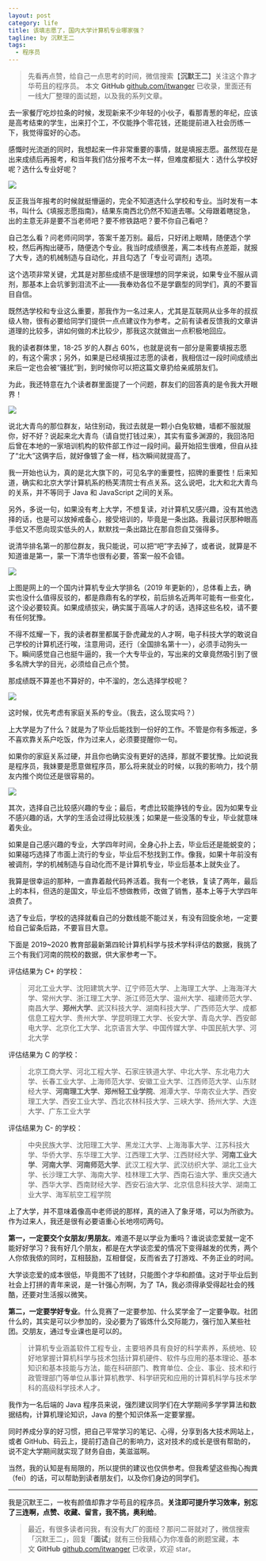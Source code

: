 ```yaml
---
layout: post
category: life
title: 该填志愿了，国内大学计算机专业哪家强？
tagline: by 沉默王二
tags: 
  - 程序员
---
```


>先看再点赞，给自己一点思考的时间，微信搜索【**沉默王二**】关注这个靠才华苟且的程序员。
>本文 **GitHub** [github.com/itwanger](https://github.com/qinggee/itwanger.github.io) 已收录，里面还有一线大厂整理的面试题，以及我的系列文章。

<!--more-->


去一家餐厅吃炒拉条的时候，发现新来不少年轻的小伙子，看那青葱的年纪，应该是高考结束的学生，出来打个工，不仅能挣个零花钱，还能提前进入社会历练一下，我觉得蛮好的心态。

感慨时光流逝的同时，我想起来一件非常重要的事情，就是填报志愿。虽然现在是出来成绩后再报考，和当年我们估分报考不太一样，但难度都挺大：选什么学校好呢？选什么专业好呢？

![](http://www.itwanger.com/assets/images/2020/07/zhiyuan-01.png)


反正我当年报考的时候就挺懵逼的，完全不知道选什么学校和专业。当时发有一本书，叫什么《填报志愿指南》，结果东南西北仍然不知道去哪。父母跟着瞎捉急，出的主意无非是要不当老师吧？要不修铁路吧？要不你自己看吧？

自己怎么看？问老师问同学，答案千差万别。最后，只好闭上眼睛，随便选个学校，然后再掏出硬币，随便选个专业。我当时成绩很差，离二本线有点差距，就报了大专，选的机械制造与自动化，并且勾选了「专业可调剂」选项。

这个选项非常关键，尤其是对那些成绩不是很理想的同学来说，如果专业不服从调剂，那基本上会坑爹到泪流不止——我奉劝各位不是学霸型的同学们，真的不要盲目自信。

既然选学校和专业这么重要，那我作为一名过来人，尤其是互联网从业多年的叔叔级人物，很有必要给同学们提供一点点建议作为参考。之前有读者反馈我的文章讲道理的比较多，讲如何做的术比较少，那我这次就做出一点积极地回应。

我的读者群体里，18-25 岁的人群占 60%，也就是说有一部分是需要填报志愿的，有这个需求；另外，如果是已经填报过志愿的读者，我相信过一段时间成绩出来后一定也会被“骚扰”到，到时候你可以把这篇文章扔给亲戚朋友们。

为此，我还特意在九个读者群里面提了一个问题，群友们的回答真的是令我大开眼界！

![](http://www.itwanger.com/assets/images/2020/07/zhiyuan-02.png)

说北大青鸟的那位群友，站住别动，我过去就是一颗小白兔软糖，墙都不服就服你，好不好？说起来北大青鸟（请自觉打钱过来），其实有蛮多渊源的，我回洛阳后曾在本地的一家培训机构的软件部工作过一段时间。最开始招生很难，但自从挂了“北大”这俩字后，就好像镀了金一样，档次瞬间就提高了。

我一开始也认为，真的是北大旗下的，可见名字的重要性，招牌的重要性！后来知道，确实和北京大学计算机系的杨芙清院士有点关系。这么说吧，北大和北大青鸟的关系，并不等同于 Java 和 JavaScript 之间的关系。

另外，多说一句，如果没有考上大学，不想复读，对计算机又感兴趣，没有其他选择的话，也是可以放掉戒备心，接受培训的，毕竟是一条出路。我最讨厌那种眼高手低又不愿向现实低头的人，默默找一条出路比在那自怨自艾强得多。

说清华排名第一的那位群友，我只能说，可以把“吧”字去掉了，或者说，就算是不知道谁是第一，蒙一下清华也很有必要，答案一般不会错。

![](http://www.itwanger.com/assets/images/2020/07/zhiyuan-03.png)

上图是网上的一个国内计算机专业大学排名（2019 年更新的），总体看上去，确实也没什么值得反驳的，都是鼎鼎有名的学校，前后排名近两年可能有一些变化，这个没必要较真。如果成绩拔尖，确实属于高端人才的话，选择这些名校，请不要有任何犹豫。

不得不炫耀一下，我的读者群里都属于卧虎藏龙的人才啊，电子科技大学的敢说自己学校的计算机还行唉，注意用词，还行（全国排名第十一），必须手动狗头一下。瞬间感觉自己也挺牛逼的，我一个大专毕业的，写出来的文章竟然吸引到了很多名牌大学的目光，必须给自己点个赞。

那成绩既不算差也不算好的，中不溜的，怎么选择学校呢？

![](http://www.itwanger.com/assets/images/2020/07/zhiyuan-04.gif)


这时候，优先考虑有家庭关系的专业。（我去，这么现实吗？）

上大学是为了什么？就是为了毕业后能找到一份好的工作。不管是你有多叛逆，多不喜欢靠关系户吃饭，作为过来人，必须要提醒你一句。

如果你的家庭关系过硬，并且你也确实没有更好的选择，那就不要犹豫。比如说我是程序员，我妹要是愿意做程序员，那么将来就业的时候，以我的影响力，找个朋友内推个岗位还是很容易的。

![](http://www.itwanger.com/assets/images/2020/07/zhiyuan-05.png)


其次，选择自己比较感兴趣的专业；最后，考虑比较能挣钱的专业。因为如果专业不感兴趣的话，大学的生活会过得比较肤浅；如果是一些没落的专业，毕业就意味着失业。

如果是自己感兴趣的专业，大学四年时间，全身心扑上去，毕业后还是能蜕变的；如果碰巧选择了市面上流行的专业，毕业后不愁找到工作。像我，如果十年前没有被调剂，学的机械制造与自动化而不是计算机专业，毕业后基本上就失业了。

我算是很幸运的那种，一直靠着敲代码养活着。我有一个老铁，复读了两年，最后上的本科，但选的是国文，毕业后不想做教师，改做了销售，基本上等于大学四年浪费了。

选了专业后，学校的选择就看自己的分数线能不能过关，有没有回旋余地，一定要给自己留条后路，不要盲目大意。

下面是 2019~2020 教育部最新第四轮计算机科学与技术学科评估的数据，我挑了三个有我们河南的院校的数据，供大家参考一下。

评估结果为 C+ 的学校：

>河北工业大学、沈阳建筑大学、辽宁师范大学、上海理工大学、上海海洋大学、常州大学、浙江理工大学、浙江师范大学、温州大学、福建师范大学、南昌大学、**郑州大学**、武汉科技大学、湖南科技大学、广西师范大学、成都信息工程大学、贵州大学、学昆明理工大学、长安大学、青岛大学、西安邮电大学、北京化工大学、北京语言大学、中国传媒大学、中国民航大学、河北大学


评估结果为 C 的学校：

>北京工商大学、河北工程大学、石家庄铁道大学、中北大学、东北电力大学、长春工业大学、上海师范大学、安徽工业大学、江西师范大学、山东财经大学、**河南理工大学**、**郑州轻工业学院**、湘潭大学、华南农业大学、西安理工大学、西安工业大学、西北农林科技大学、三峡大学、扬州大学、大连大学、广东工业大学

评估结果为 C- 的学校：

>中央民族大学、沈阳理工大学、黑龙江大学、上海海事大学、江苏科技大学、华侨大学、东华理工大学、江西理工大学、江西财经大学、**河南工业大学**、**河南大学**、**河南师范大学**、武汉工程大学、武汉纺织大学、湖北工业大学、长沙理工大学、海南大学、桂林理工大学、西南石油大学、重庆交通大学、西华大学、西南财经大学、西安石油大学、北京信息科技大学、湖南工业大学、海军航空工程学院

上了大学，并不意味着像高中老师说的那样，真的进入了象牙塔，可以为所欲为。作为过来人，我还是很有必要语重心长地唠叨两句。

**第一，一定要交个女朋友/男朋友**。难道不是以学业为重吗？谁说谈恋爱就一定不能好好学习？我有好几个朋友，都是在大学谈恋爱的情况下变得越发的优秀，两个人你侬我侬的同时，互相鼓励，互相督促，反而省去了打游戏、不务正业的时间。

大学谈恋爱的成本很低，毕竟图不了钱财，只能图个才华和颜值。这对于毕业后到社会上打拼的青年来说，是一针强心剂啊，为了 TA，我必须得承受得起社会的残酷，还要对生活报以微笑。

**第二，一定要学好专业**。什么竞赛了一定要参加、什么奖学金了一定要争取。社团什么的，其实是可以少参加的，没必要为了锻炼什么交际能力，强行加入某些社团。交朋友，通过专业课也是可以的。

>计算机专业涵盖软件工程专业，主要培养具有良好的科学素养，系统地、较好地掌握计算机科学与技术包括计算机硬件、软件与应用的基本理论、基本知识和基本技能与方法，能在科研部门、教育单位、企业、事业、技术和行政管理部门等单位从事计算机教学、科学研究和应用的计算机科学与技术学科的高级科学技术人才。

我作为一名后端的 Java 程序员来说，强烈建议同学们在大学期间多学学算法和数据结构，计算机理论知识，Java 的整个知识体系一定要掌握。

同时养成分享的好习惯，把自己平常学习的笔记、心得，分享到各大技术网站上，或者 GitHub、码云上，提前打造自己的影响力，这对技术的成长是很有帮助的，说不定大学期间就实现了财务自由，美滋滋啊。

当然，我的认知是有局限的，所以提供的建议也仅供参考。但我希望这些掏心掏粪（fei）的话，可以帮助到读者朋友们，以及你们身边的同学们。

-----

我是沉默王二，一枚有颜值却靠才华苟且的程序员。**关注即可提升学习效率，别忘了三连啊，点赞、收藏、留言，我不挑，奥利给**。

>最近，有很多读者问我，有没有大厂的面经？那问二哥就对了，微信搜索「沉默王二」，回复「**面试**」就有三份我精心为你准备的刷题宝藏，本文 **GitHub** [github.com/itwanger](https://github.com/qinggee/itwanger.github.io) 已收录，欢迎 star。

